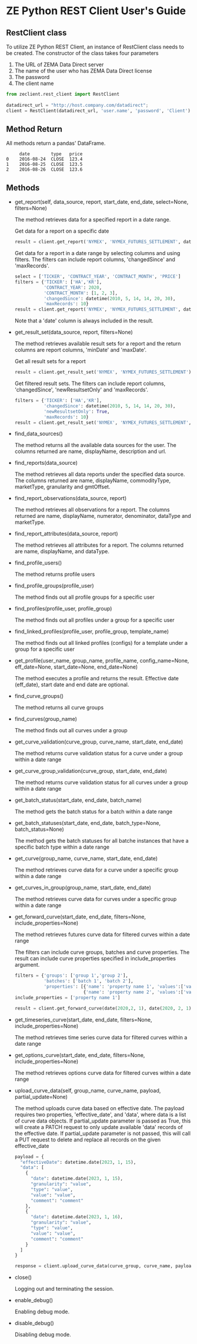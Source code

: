 # ZE Python REST Client User's Guide

## RestClient class

To utilize ZE Python REST Client, an instance of RestClient class needs to be created. The constructor of the class takes four parameters

1. The URL of ZEMA Data Direct server
2. The name of the user who has ZEMA Data Direct license
3. The password
4. The client name
  
```python
from zeclient.rest_client import RestClient
  
datadirect_url = "http://host.company.com/datadirect";
client = RestClient(datadirect_url, 'user.name', 'password', 'Client')
```

## Method Return

All methods return a pandas' DataFrame.
```
     date        type   price
0    2016-08-24  CLOSE  123.4
1    2016-08-25  CLOSE  123.5
2    2016-08-26  CLOSE  123.6
```

## Methods

* get_report(self, data_source, report, start_date, end_date, select=None, filters=None)

  The method retrieves data for a specified report in a date range.

  Get data for a report on a specific date
  ```python
  result = client.get_report('NYMEX', 'NYMEX_FUTURES_SETTLEMENT', date(2019, 5, 1), date(2019, 5, 1))
  ```
  
  Get data for a report in a date range by selecting columns and using filters. The filters can include report columns, 'changedSince' and 'maxRecords'.
  ```python
  select = ['TICKER', 'CONTRACT_YEAR', 'CONTRACT_MONTH', 'PRICE']
  filters = {'TICKER': ['HA','KR'], 
             'CONTRACT_YEAR': 2020, 
             'CONTRACT_MONTH': [1, 2, 3],
             'changedSince': datetime(2010, 5, 14, 14, 20, 30),
             'maxRecords': 10}
  result = client.get_report('NYMEX', 'NYMEX_FUTURES_SETTLEMENT', date(2019, 5, 1), date(2019, 5, 10), select=select, filters=filters)
  ```
  
  Note that a 'date' column is always included in the result.

* get_result_set(data_source, report, filters=None)

  The method retrieves available result sets for a report and the return columns are report columns, 'minDate' and 'maxDate'.
  
  Get all result sets for a report
  ```python
  result = client.get_result_set('NYMEX', 'NYMEX_FUTURES_SETTLEMENT')
  ```
  
  Get filtered result sets. The filters can include report columns, 'changedSince', 'newResultsetOnly' and 'maxRecords'.
  ```python
  filters = {'TICKER': ['HA','KR'], 
             'changedSince': datetime(2010, 5, 14, 14, 20, 30),
             'newResultsetOnly': True,
             'maxRecords': 10}
  result = client.get_result_set('NYMEX', 'NYMEX_FUTURES_SETTLEMENT', filters=filters)
  ```

* find_data_sources()

  The method returns all the available data sources for the user. The columns returned are name, displayName, description and url.
  
* find_reports(data_source)

  The method retrieves all data reports under the specified data source. The columns returned are name, displayName, commodityType, marketType, granularity and gmtOffset.
  
* find_report_observations(data_source, report)

  The method retrieves all observations for a report. The columns returned are name, displayName, numerator, denominator, dataType and marketType.
  
* find_report_attributes(data_source, report)

  The method retrieves all attributes for a report. The columns returned are name, displayName, and dataType.

* find_profile_users()

  The method returns profile users

* find_profile_groups(profile_user)

  The method finds out all profile groups for a specific user

* find_profiles(profile_user, profile_group)

  The method finds out all profiles under a group for a specific user

* find_linked_profiles(profile_user, profile_group, template_name)

  The method finds out all linked profiles (configs) for a template under a group for a specific user

* get_profile(user_name, group_name, profile_name, config_name=None, eff_date=None, start_date=None, end_date=None)

  The method executes a profile and returns the result. Effective date (eff_date), start date and end date are optional.

* find_curve_groups()

  The method returns all curve groups

* find_curves(group_name)

  The method finds out all curves under a group

* get_curve_validation(curve_group, curve_name, start_date, end_date)

  The method returns curve validation status for a curve under a group within a date range

* get_curve_group_validation(curve_group, start_date, end_date)

  The method returns curve validation status for all curves under a group within a date range

* get_batch_status(start_date, end_date, batch_name)

  The method gets the batch status for a batch within a date range

* get_batch_statuses(start_date, end_date, batch_type=None, batch_status=None)

  The method gets the batch statuses for all batche instances that have a specific batch type within a date range

* get_curve(group_name, curve_name, start_date, end_date)

  The method retrieves curve data for a curve under a specific group within a date range

* get_curves_in_group(group_name, start_date, end_date)

  The method retrieves curve data for curves under a specific group within a date range

* get_forward_curve(start_date, end_date, filters=None, include_properties=None)

  The method retrieves futures curve data for filtered curves within a date range

  The filters can include curve groups, batches and curve properties. The result can include curve properties specified in include_properties argument.
  ```python
  filters = {'groups': ['group 1','group 2'], 
             'batches': ['batch 1', 'batch 2'],
             'properties': [{'name': 'property name 1', 'values':['value 11', 'value 12']},
                            {'name': 'property name 2', 'values':['value 21', 'value 22']}]}
  include_properties = ['property name 1']

  result = client.get_forward_curve(date(2020,2, 1), date(2020, 2, 1), filters, include_properties)
  ```
* get_timeseries_curve(start_date, end_date, filters=None, include_properties=None)

  The method retrieves time series curve data for filtered curves within a date range

* get_options_curve(start_date, end_date, filters=None, include_properties=None)

  The method retrieves options curve data for filtered curves within a date range

* upload_curve_data(self, group_name, curve_name, payload, partial_update=None)

  The method uploads curve data based on effective date. The payload requires two properties,
  'effective_date', and 'data', where data is a list of curve data objects. If partial_update parameter 
  is passed as True, this will create a PATCH request to only update available 'data' records of the effective date.
  If partial_update parameter is not passed, this will call a PUT request to delete and replace all records
  on the given effective_date

  ```python
  payload = {
    "effectiveDate": datetime.date(2023, 1, 15),
    "data": [
      {
        "date": datetime.date(2023, 1, 15),
        "granularity": "value",
        "type": "value",
        "value": "value",
        "comment": "comment"
      },
      {
        "date": datetime.date(2023, 1, 16),
        "granularity": "value",
        "type": "value",
        "value": "value",
        "comment": "comment"
      }
    ]
  }
  
  response = client.upload_curve_data(curve_group, curve_name, payload, partial_update=True)
  ```

* close()

  Logging out and terminating the session.
  
* enable_debug()

  Enabling debug mode.

* disable_debug()

  Disabling debug mode.
  